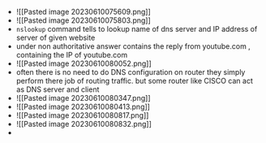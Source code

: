 - ![[Pasted image 20230610075609.png]]
- ![[Pasted image 20230610075803.png]]
- `nslookup` command tells to lookup name of dns server and IP address of server of given website
- under non authoritative answer contains the reply from youtube.com , containing the IP of youtube.com
- ![[Pasted image 20230610080052.png]]
- often there is no need to do DNS configuration on router they simply perform there job of routing traffic. but some router like CISCO can act as DNS server and client
- ![[Pasted image 20230610080347.png]]
- ![[Pasted image 20230610080413.png]]
- ![[Pasted image 20230610080817.png]]
- ![[Pasted image 20230610080832.png]]
- 